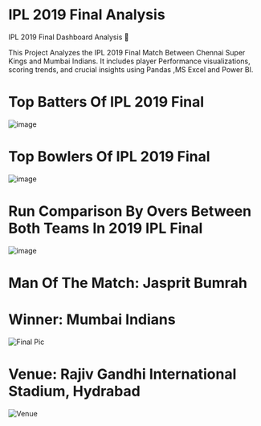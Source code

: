 # IPL 2019 Final Analysis
IPL 2019 Final Dashboard Analysis 🏏

This Project Analyzes the IPL 2019 Final Match Between Chennai Super Kings and Mumbai Indians. It includes player Performance visualizations, scoring trends, and crucial insights using Pandas ,MS Excel and Power BI.



# Top Batters Of IPL 2019 Final 

![image](https://github.com/user-attachments/assets/3d2c7983-b83f-49a0-8620-ac3cebb23a1e)


# Top Bowlers Of IPL 2019 Final 

![image](https://github.com/user-attachments/assets/90312067-b58c-48a1-9d87-99a6fc9ef13d)



# Run Comparison By Overs Between Both Teams In 2019 IPL Final

![image](https://github.com/user-attachments/assets/670d8479-6b6e-4d3d-a88e-bbe255675c75)




# Man Of The Match: Jasprit Bumrah


# Winner: Mumbai Indians

![Final Pic](https://github.com/user-attachments/assets/7c52d298-f055-46f8-b457-53ac600a9e5b)


# Venue: Rajiv Gandhi International Stadium, Hydrabad

![Venue](https://github.com/user-attachments/assets/e6a4f479-5e7d-4d47-abac-fc27df456fb5)



